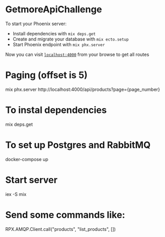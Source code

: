 # GetmoreApiChallenge

To start your Phoenix server:

  * Install dependencies with `mix deps.get`
  * Create and migrate your database with `mix ecto.setup`
  * Start Phoenix endpoint with `mix phx.server`

Now you can visit [`localhost:4000`](http://localhost:4000) from your browse to get all routes

# Paging (offset is 5)
mix phx.server
http://localhost:4000/api/products?page={page_number}

# To instal dependencies
mix deps.get

# To set up Postgres and RabbitMQ
docker-compose up

# Start server
iex -S mix

# Send some commands like:
RPX.AMQP.Client.call("products", "list_products", []) 
